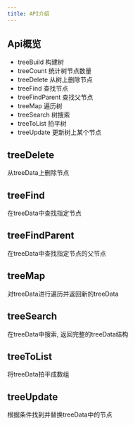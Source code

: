 ```yaml
---
title: API介绍
---
```


## Api概览

- treeBuild 构建树
- treeCount 统计树节点数量
- treeDelete 从树上删除节点
- treeFind 查找节点
- treeFindParent 查找父节点
- treeMap 遍历树
- treeSearch 树搜索
- treeToList 拍平树
- treeUpdate 更新树上某个节点







## treeDelete
从treeData上删除节点

## treeFind
在treeData中查找指定节点

## treeFindParent
在treeData中查找指定节点的父节点

## treeMap
对treeData进行遍历并返回新的treeData

## treeSearch
在treeData中搜索, 返回完整的treeData结构

## treeToList
将treeData拍平成数组

## treeUpdate
根据条件找到并替换treeData中的节点